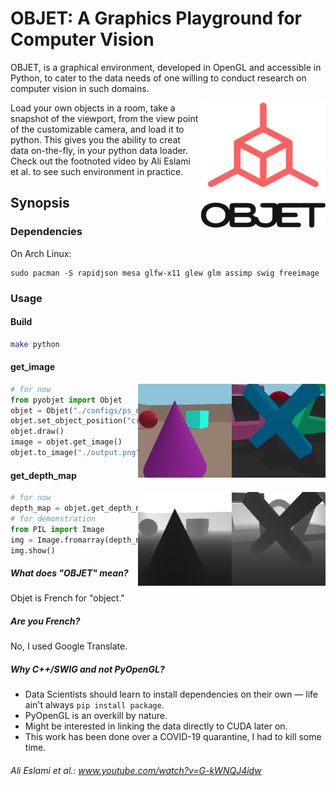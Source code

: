 
# OBJET: A Graphics Playground for Computer Vision
OBJET, is a graphical environment, developed in OpenGL and accessible in Python, to cater to the data needs of one willing to conduct research on computer vision in such domains. 

<img align="right" width="200" height="200" src="./resources/logo/OBJET.png">
Load your own objects in a room, take a snapshot of the viewport, from the view point of the customizable camera, and load it to python. 
This gives you the ability to creat data on-the-fly, in your python data loader. 
Check out the footnoted video by Ali Eslami et al. to see such environment in practice.

## Synopsis

### Dependencies
On Arch Linux:
```
sudo pacman -S rapidjson mesa glfw-x11 glew glm assimp swig freeimage
```

### Usage

#### Build
```bash 
make python
```

#### get_image
<img align="right" width="150" height="150" src="./resources/images/ps_meta.png" title="ps_meta room"> <img align="right" width="150" height="150" src="./resources/images/meta.png" title="meta room">
```python
# for now
from pyobjet import Objet
objet = Objet("./configs/ps_meta.json")
objet.set_object_position("cross", [3., 0., 3.])
objet.draw()
image = objet.get_image()
objet.to_image("./output.png")
```

#### get_depth_map
<img align="right" width="150" height="150" src="./resources/images/depth_ps_meta.png" title="ps_meta room"> <img align="right" width="150" height="150" src="./resources/images/depth_meta.png" title="meta room">
```python
# for now
depth_map = objet.get_depth_map()
# for demonstration
from PIL import Image
img = Image.fromarray(depth_map * 10)
img.show()
```



##### What does "OBJET" mean?
Objet is French for "object."

##### Are you French?
No, I used Google Translate.

##### Why C++/SWIG and not PyOpenGL?
* Data Scientists should learn to install dependencies on their own — life ain't always `pip install package`.
* PyOpenGL is an overkill by nature. 
* Might be interested in linking the data directly to CUDA later on.
* This work has been done over a COVID-19 quarantine, I had to kill some time.

###### Ali Eslami et al.: www.youtube.com/watch?v=G-kWNQJ4idw

